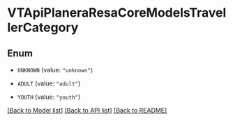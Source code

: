 # VTApiPlaneraResaCoreModelsTravellerCategory

## Enum


* `UNKNOWN` (value: `"unknown"`)

* `ADULT` (value: `"adult"`)

* `YOUTH` (value: `"youth"`)


[[Back to Model list]](../README.md#documentation-for-models) [[Back to API list]](../README.md#documentation-for-api-endpoints) [[Back to README]](../README.md)


